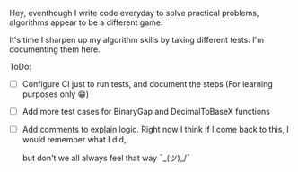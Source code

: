 Hey, eventhough I write code everyday to solve practical problems, algorithms appear to be a different game.

It's time I sharpen up my algorithm skills by taking different tests. I'm documenting them here.

ToDo:
 - [ ] Configure CI just to run tests, and document the steps (For learning purposes only 😁)
 - [ ] Add more test cases for BinaryGap and DecimalToBaseX functions
 - [ ] Add comments to explain logic. Right now I think if I come back to this, I would remember what I did,
      
    but don't we all always feel that way ¯\_(ツ)_/¯
